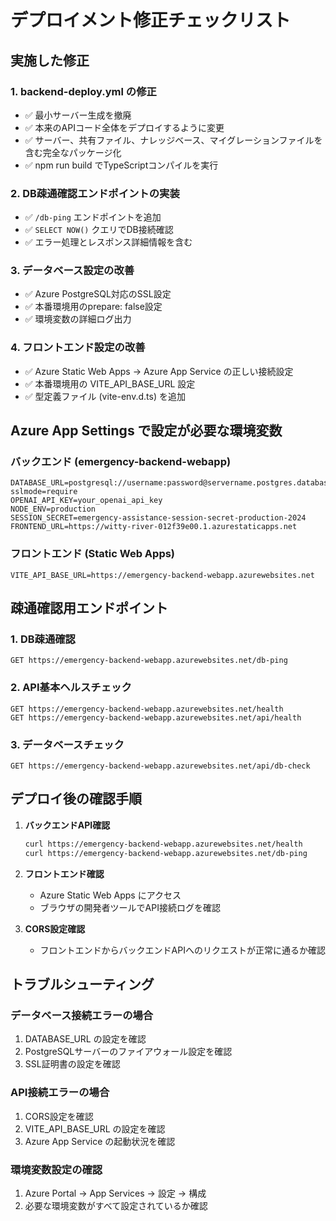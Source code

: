 # デプロイメント修正チェックリスト

## 実施した修正

### 1. backend-deploy.yml の修正
- ✅ 最小サーバー生成を撤廃
- ✅ 本来のAPIコード全体をデプロイするように変更
- ✅ サーバー、共有ファイル、ナレッジベース、マイグレーションファイルを含む完全なパッケージ化
- ✅ npm run build でTypeScriptコンパイルを実行

### 2. DB疎通確認エンドポイントの実装
- ✅ `/db-ping` エンドポイントを追加
- ✅ `SELECT NOW()` クエリでDB接続確認
- ✅ エラー処理とレスポンス詳細情報を含む

### 3. データベース設定の改善
- ✅ Azure PostgreSQL対応のSSL設定
- ✅ 本番環境用のprepare: false設定
- ✅ 環境変数の詳細ログ出力

### 4. フロントエンド設定の改善
- ✅ Azure Static Web Apps → Azure App Service の正しい接続設定
- ✅ 本番環境用の VITE_API_BASE_URL 設定
- ✅ 型定義ファイル (vite-env.d.ts) を追加

## Azure App Settings で設定が必要な環境変数

### バックエンド (emergency-backend-webapp)
```
DATABASE_URL=postgresql://username:password@servername.postgres.database.azure.com:5432/databasename?sslmode=require
OPENAI_API_KEY=your_openai_api_key
NODE_ENV=production
SESSION_SECRET=emergency-assistance-session-secret-production-2024
FRONTEND_URL=https://witty-river-012f39e00.1.azurestaticapps.net
```

### フロントエンド (Static Web Apps)
```
VITE_API_BASE_URL=https://emergency-backend-webapp.azurewebsites.net
```

## 疎通確認用エンドポイント

### 1. DB疎通確認
```
GET https://emergency-backend-webapp.azurewebsites.net/db-ping
```

### 2. API基本ヘルスチェック
```
GET https://emergency-backend-webapp.azurewebsites.net/health
GET https://emergency-backend-webapp.azurewebsites.net/api/health
```

### 3. データベースチェック
```
GET https://emergency-backend-webapp.azurewebsites.net/api/db-check
```

## デプロイ後の確認手順

1. **バックエンドAPI確認**
   ```bash
   curl https://emergency-backend-webapp.azurewebsites.net/health
   curl https://emergency-backend-webapp.azurewebsites.net/db-ping
   ```

2. **フロントエンド確認**
   - Azure Static Web Apps にアクセス
   - ブラウザの開発者ツールでAPI接続ログを確認

3. **CORS設定確認**
   - フロントエンドからバックエンドAPIへのリクエストが正常に通るか確認

## トラブルシューティング

### データベース接続エラーの場合
1. DATABASE_URL の設定を確認
2. PostgreSQLサーバーのファイアウォール設定を確認
3. SSL証明書の設定を確認

### API接続エラーの場合
1. CORS設定を確認
2. VITE_API_BASE_URL の設定を確認
3. Azure App Service の起動状況を確認

### 環境変数設定の確認
1. Azure Portal → App Services → 設定 → 構成
2. 必要な環境変数がすべて設定されているか確認
